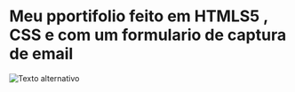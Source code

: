 ﻿# Meu pportifolio feito em HTMLS5 , CSS e com um formulario de captura de email

![Texto alternativo]([(https://github.com/rsilvadevelloper/my-portifolio/blob/main/Captura%20de%20tela%202024-12-23%20000314.png)](https://github.com/rsilvadevelloper/my-portifolio/blob/main/Captura%20de%20tela%202024-12-23%20000314.png))
